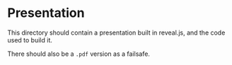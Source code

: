 # Presentation

This directory should contain a presentation built in reveal.js, and the code used to build it.


There should also be a `.pdf` version as a failsafe.
